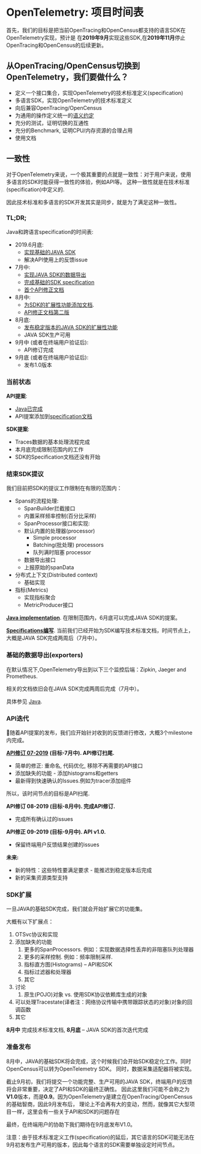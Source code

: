 # OpenTelemetry: 项目时间表

首先，我们的目标是把当前OpenTracing和OpenCensus都支持的语言SDK在OpenTelemetry实现，预计是
在**2019年9月**实现这些SDK,在**2019年11月**停止OpenTracing和OpenCensus的后续更新。

## 从OpenTracing/OpenCensus切换到OpenTelemetry，我们要做什么？

- 定义一个接口集合，实现OpenTelemetry的技术标准定义(specification)
- 多语言SDK，实现OpenTelemetry的技术标准定义
- 向后兼容OpenTracing/OpenCensus
- 为通用的操作定义统一的[语义约定](contents/data-semantic-conventions.md)
- 充分的测试，证明切换的互通性
- 充分的Benchmark, 证明CPU/内存资源的合理占用
- 使用文档

## 一致性

对于OpenTelemetry来说，一个极其重要的点就是一致性：对于用户来说，使用多语言的SDK时能获得一致性的体验，例如API等。
这种一致性就是在技术标准(specification)中定义的.

因此技术标准和多语言的SDK开发其实是同步，就是为了满足这种一致性。

### TL;DR;

Java和跨语言specification的时间表:

- 2019.6月底:
  - [实现基础的JAVA SDK](https://github.com/open-telemetry/opentelemetry-java/milestone/2)
  - 解决API使用上的反馈issue
- 7月中:
  - [实现JAVA SDK的数据导出](https://github.com/open-telemetry/opentelemetry-java/milestone/3)
  - [完成基础的SDK specification](https://github.com/open-telemetry/opentelemetry-specification/milestone/3)
  - [首个API修正文档](https://github.com/open-telemetry/opentelemetry-specification/milestone/2)
- 8月中:
  - [为SDK的扩展性功能添加文档](https://github.com/open-telemetry/opentelemetry-specification/milestone/4).
  - [API修正文档第二版](https://github.com/open-telemetry/opentelemetry-specification/milestone/5)
- 8月底:
  - [发布稳定版本的JAVA SDK的扩展性功能](https://github.com/open-telemetry/opentelemetry-java/milestone/4)
  - JAVA SDK生产可用
- 9月中 (或者在终端用户验证后):
  - API修订完成
- 9月底 (或者在终端用户验证后):
  - 发布1.0版本

### 当前状态

**API提案**:

- [Java已完成](https://github.com/open-telemetry/opentelemetry-java/milestone/1)
- API提案添加到[specification文档](https://github.com/open-telemetry/opentelemetry-specification/milestone/1)

**SDK提案**:

- Traces数据的基本处理流程完成
- 本月底完成限制范围内的工作
- SDK的Specification文档还没有开始

### 结束SDK提议

我们目前把SDK的提议工作限制在有限的范围内：

- Spans的流程处理:
  - SpanBuilder拦截接口
  - 内置采样频率控制(百分比采样)
  - SpanProcessor接口和实现:
  - 默认内置的处理器(processor)
    - Simple processor
    - Batching(批处理) processors
    - 队列满时阻塞 processor
  - 数据导出接口
  - 上报原始的spanData
- 分布式上下文(Distributed context)
  - 基础实现
- 指标(Metrics)
  - 实现指标聚合
  - MetricProducer接口

[**Java implementation**](https://github.com/open-telemetry/opentelemetry-java/milestone/2).
在限制范围内，6月底可以完成JAVA SDK的提案。

[**Specifications编写**](https://github.com/open-telemetry/opentelemetry-specification/milestone/3).
当前我们已经开始为SDK编写技术标准文档，时间节点上，大概是JAVA SDK完成两周后（7月中）。

### 基础的数据导出(exporters)

在默认情况下,OpenTelemetry导出到以下三个监控后端：Zipkin, Jaeger and Prometheus.

相关的文档依旧会在JAVA SDK完成两周后完成（7月中）。

具体参见
[Java](https://github.com/open-telemetry/opentelemetry-java/milestone/3).

### API迭代

随着API提案的发布，我们应开始针对收到的反馈进行修改，大概3个milestone内完成。

[**API修订 07-2019**](https://github.com/open-telemetry/opentelemetry-specification/milestone/2)
**(目标-7月中). API修订扫尾.**

- 简单的修正:  重命名, 代码优化, 移除不再需要的API接口
- 添加缺失的功能 - 添加histograms和getters
- 最新得到快速确认的Issues.例如为tracer添加组件

所以，该时间节点的目标是API扫尾.

**API修订 08-2019 (目标-8月中). 完成API修订.**

- 完成所有确认过的issues

**API修正 09-2019 (目标-9月中). API v1.0.**

- 保留终端用户反馈结果创建的issues

**未来:**

- 新的特性：这些特性要满足要求 - 能推迟到稳定版本后完成
- 新的采集资源类型支持

### SDK扩展

一旦JAVA的基础SDK完成，我们就会开始扩展它的功能集。

大概有以下扩展点：
1. OTSvc协议和实现
2. 添加缺失的功能
   1. 更多的SpanProcessors. 例如：实现数据选择性丢弃的非阻塞队列处理器
   2. 更多的采样控制. 例如：频率限制采样.
   3. 指标直方图(Histograms) – API和SDK
   4. 指标过滤器和处理器
   5. 其它
3. 讨论
   1.  原生(POJO)对象 vs. 使用SDK协议依赖库生成的对象
4. 可以处理Tracestate(译者注：网络协议传输中携带跟踪状态的对象)对象的回调函数
5. 其它

**8月中** 完成技术标准文档, **8月底** – JAVA SDK的首次迭代完成

### 准备发布

8月中，JAVA的基础SDK将会完成，这个时候我们会开始SDK稳定化工作。同时OpenCensus可以转为OpenTelemetry SDK。
同时，数据采集适配器将被实现。

截止9月初，我们将提交一个功能完整、生产可用的JAVA SDK，终端用户的反馈将会非常重要，决定了API和SDK的最终正确性。
因此这里我们可能不会称之为**V1.0**版本，而是**0.9**。因为OpenTelemetry是建立在OpenTracing/OpenCensus的基础智商，因此9月发布后，
理论上不会再有大的变动，然而，就像其它大型项目一样，这里会有一些关于API和SDK的问题存在

最终，在终端用户的协助下我们期待在9月底发布V1.0。

注意：由于技术标准定义工作(specification)的延后，其它语言的SDK可能无法在9月初发布生产可用的版本，因此每个语言的SDK需要单独设定时间节点。
